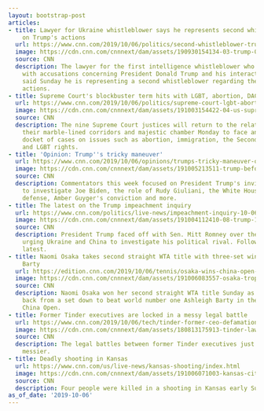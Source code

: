 ```yaml
---
layout: bootstrap-post
articles:
- title: Lawyer for Ukraine whistleblower says he represents second whistleblower
    on Trump's actions
  url: https://www.cnn.com/2019/10/06/politics/second-whistleblower-trump-ukraine/index.html
  image: https://cdn.cnn.com/cnnnext/dam/assets/190930154134-03-trump-0930-super-tease.jpg
  source: CNN
  description: The lawyer for the first intelligence whistleblower who came forward
    with accusations concerning President Donald Trump and his interactions with Ukraine
    said Sunday he is representing a second whistleblower regarding the President's
    actions.
- title: Supreme Court's blockbuster term hits with LGBT, abortion, DACA and more
  url: https://www.cnn.com/2019/10/06/politics/supreme-court-lgbt-abortion-daca-religious-liberty/index.html
  image: https://cdn.cnn.com/cnnnext/dam/assets/191003154422-04-us-supreme-court-file-super-tease.jpg
  source: CNN
  description: The nine Supreme Court justices will return to the relative quiet of
    their marble-lined corridors and majestic chamber Monday to face an explosive
    docket of cases on issues such as abortion, immigration, the Second Amendment
    and LGBT rights.
- title: 'Opinion: Trump''s tricky maneuver'
  url: https://www.cnn.com/2019/10/06/opinions/trumps-tricky-maneuver-opinion-weekly-column/index.html
  image: https://cdn.cnn.com/cnnnext/dam/assets/191005213511-trump-before-leaving-for-walter-reed-super-tease.jpg
  source: CNN
  description: Commentators this week focused on President Trump's invitation to China
    to investigate Joe Biden, the role of Rudy Giuliani, the White House's impeachment
    defense, Amber Guyger's conviction and more.
- title: The latest on the Trump impeachment inquiry
  url: https://www.cnn.com/politics/live-news/impeachment-inquiry-10-06-2019/index.html
  image: https://cdn.cnn.com/cnnnext/dam/assets/191004112410-08-trump-1004-super-tease.jpg
  source: CNN
  description: President Trump faced off with Sen. Mitt Romney over the President
    urging Ukraine and China to investigate his political rival. Follow here for the
    latest.
- title: Naomi Osaka takes second straight WTA title with three-set win over Ashleigh
    Barty
  url: https://edition.cnn.com/2019/10/06/tennis/osaka-wins-china-open-barty-djokovic-spt-int/index.html
  image: https://cdn.cnn.com/cnnnext/dam/assets/191006083557-osaka-trophy-super-tease.jpg
  source: CNN
  description: Naomi Osaka won her second straight WTA title Sunday as she fought
    back from a set down to beat world number one Ashleigh Barty in the final of the
    China Open.
- title: Former Tinder executives are locked in a messy legal battle
  url: https://www.cnn.com/2019/10/06/tech/tinder-former-ceo-defamation-suit/index.html
  image: https://cdn.cnn.com/cnnnext/dam/assets/180813175913-tinder-lawsuit-super-tease.jpg
  source: CNN
  description: The legal battles between former Tinder executives just keep getting
    messier.
- title: Deadly shooting in Kansas
  url: https://www.cnn.com/us/live-news/kansas-shooting/index.html
  image: https://cdn.cnn.com/cnnnext/dam/assets/191006071003-kansas-city-bar-shooting-1-super-tease.jpg
  source: CNN
  description: Four people were killed in a shooting in Kansas early Sunday morning.
as_of_date: '2019-10-06'
---
```


